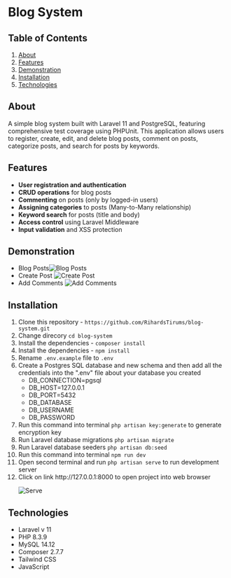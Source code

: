 # Blog System

## Table of Contents
1. [About](#About)
2. [Features](#Features)
2. [Demonstration](#Demonstration)
3. [Installation](#Installation)
4. [Technologies](#Technologies)

## About

A simple blog system built with Laravel 11 and PostgreSQL, featuring comprehensive test coverage using PHPUnit. This application allows users to register, create, edit, and delete blog posts, comment on posts, categorize posts, and search for posts by keywords.

## Features

- **User registration and authentication**
- **CRUD operations** for blog posts
- **Commenting** on posts (only by logged-in users)
- **Assigning categories** to posts (Many-to-Many relationship)
- **Keyword search** for posts (title and body)
- **Access control** using Laravel Middleware
- **Input validation** and XSS protection

## Demonstration
- Blog Posts![Blog Posts](https://i.imgur.com/9EUq8Oe.png)
- Create Post ![Create Post](https://i.imgur.com/MpeeIGj.png)
- Add Comments ![Add Comments](https://i.imgur.com/C6BUIxJ.png)

## Installation
<ol>
<li>Clone this repository - <code>https://github.com/RihardsTirums/blog-system.git</code></li>
<li>Change direcory <code>cd blog-system</code></li>
<li>Install the dependencies - <code>composer install</code></li>
<li>Install the dependencies - <code>npm install</code></li>
<li>Rename <code>.env.example</code> file to <code>.env</code>
<li>Create a Postgres SQL database and new schema and then add all the credentials into the ".env" file about your database you created
<ul>
    <li>DB_CONNECTION=pgsql</li>
    <li>DB_HOST=127.0.0.1</li>
    <li>DB_PORT=5432</li>
    <li>DB_DATABASE</li>
    <li>DB_USERNAME</li>
    <li>DB_PASSWORD</li>
</ul>
<li>Run this command into terminal <code>php artisan key:generate</code> to generate encryption key
<li>Run Laravel database migrations <code>php artisan migrate</code></li>
<li>Run Laravel database seeders <code>php artisan db:seed</code></li>
<li>Run this command into terminal <code>npm run dev</code>
<li>Open second terminal and run <code>php artisan serve</code> to run development server
<li>Click on link http://127.0.0.1:8000 to open project into web browser</li>

![Serve](https://i.imgur.com/2HIdcRy.png)
</ol>

## Technologies
<ul>
<li>Laravel v 11</li>
<li>PHP 8.3.9</li>
<li>MySQL 14.12</li>
<li>Composer 2.7.7</li>
<li>Tailwind CSS</li>
<li>JavaScript</li>
</ul>